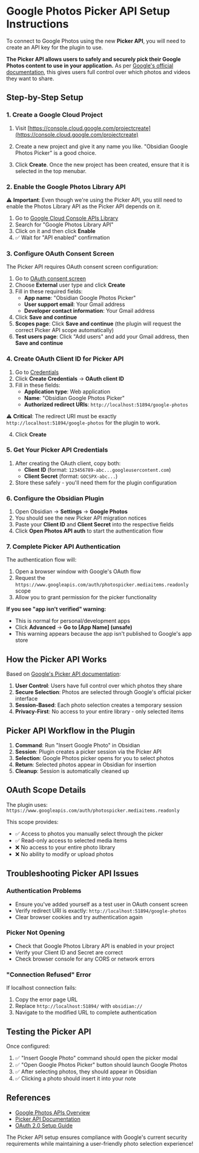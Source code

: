 # Google Photos Picker API Setup Instructions

To connect to Google Photos using the new **Picker API**, you will need to create an API key for the plugin to use.

**The Picker API allows users to safely and securely pick their Google Photos content to use in your application.** As per [Google's official documentation](https://developers.google.com/photos), this gives users full control over which photos and videos they want to share.

## Step-by-Step Setup

### 1. Create a Google Cloud Project

1. Visit [https://console.cloud.google.com/projectcreate](https://console.cloud.google.com/projectcreate)

2. Create a new project and give it any name you like. "Obsidian Google Photos Picker" is a good choice.

3. Click **Create**. Once the new project has been created, ensure that it is selected in the top menubar.

### 2. Enable the Google Photos Library API

⚠️ **Important**: Even though we're using the Picker API, you still need to enable the Photos Library API as the Picker API depends on it.

1. Go to [Google Cloud Console APIs Library](https://console.cloud.google.com/apis/library)
2. Search for "Google Photos Library API" 
3. Click on it and then click **Enable**
4. ✅ Wait for "API enabled" confirmation

### 3. Configure OAuth Consent Screen

The Picker API requires OAuth consent screen configuration:

1. Go to [OAuth consent screen](https://console.cloud.google.com/apis/credentials/consent)
2. Choose **External** user type and click **Create**
3. Fill in these required fields:
   - **App name**: "Obsidian Google Photos Picker" 
   - **User support email**: Your Gmail address
   - **Developer contact information**: Your Gmail address
4. Click **Save and continue**
5. **Scopes page**: Click **Save and continue** (the plugin will request the correct Picker API scope automatically)
6. **Test users page**: Click "Add users" and add your Gmail address, then **Save and continue**

### 4. Create OAuth Client ID for Picker API

1. Go to [Credentials](https://console.cloud.google.com/apis/credentials)
2. Click **Create Credentials** → **OAuth client ID**
3. Fill in these fields:
   - **Application type**: Web application
   - **Name**: "Obsidian Google Photos Picker"
   - **Authorized redirect URIs**: `http://localhost:51894/google-photos`

⚠️ **Critical**: The redirect URI must be exactly `http://localhost:51894/google-photos` for the plugin to work.

4. Click **Create**

### 5. Get Your Picker API Credentials

1. After creating the OAuth client, copy both:
   - **Client ID** (format: `123456789-abc...googleusercontent.com`)
   - **Client Secret** (format: `GOCSPX-abc...`)
2. Store these safely - you'll need them for the plugin configuration

### 6. Configure the Obsidian Plugin

1. Open Obsidian → **Settings** → **Google Photos**
2. You should see the new Picker API migration notices
3. Paste your **Client ID** and **Client Secret** into the respective fields
4. Click **Open Photos API auth** to start the authentication flow

### 7. Complete Picker API Authentication

The authentication flow will:
1. Open a browser window with Google's OAuth flow
2. Request the `https://www.googleapis.com/auth/photospicker.mediaitems.readonly` scope
3. Allow you to grant permission for the picker functionality

**If you see "app isn't verified" warning:**
- This is normal for personal/development apps
- Click **Advanced** → **Go to [App Name] (unsafe)**
- This warning appears because the app isn't published to Google's app store

## How the Picker API Works

Based on [Google's Picker API documentation](https://developers.google.com/photos):

1. **User Control**: Users have full control over which photos they share
2. **Secure Selection**: Photos are selected through Google's official picker interface  
3. **Session-Based**: Each photo selection creates a temporary session
4. **Privacy-First**: No access to your entire library - only selected items

## Picker API Workflow in the Plugin

1. **Command**: Run "Insert Google Photo" in Obsidian
2. **Session**: Plugin creates a picker session via the Picker API
3. **Selection**: Google Photos picker opens for you to select photos
4. **Return**: Selected photos appear in Obsidian for insertion
5. **Cleanup**: Session is automatically cleaned up

## OAuth Scope Details

The plugin uses: `https://www.googleapis.com/auth/photospicker.mediaitems.readonly`

This scope provides:
- ✅ Access to photos you manually select through the picker
- ✅ Read-only access to selected media items
- ❌ No access to your entire photo library
- ❌ No ability to modify or upload photos

## Troubleshooting Picker API Issues

### Authentication Problems
- Ensure you've added yourself as a test user in OAuth consent screen
- Verify redirect URI is exactly: `http://localhost:51894/google-photos`
- Clear browser cookies and try authentication again

### Picker Not Opening
- Check that Google Photos Library API is enabled in your project
- Verify your Client ID and Secret are correct
- Check browser console for any CORS or network errors

### "Connection Refused" Error
If localhost connection fails:
1. Copy the error page URL
2. Replace `http://localhost:51894/` with `obsidian://`
3. Navigate to the modified URL to complete authentication

## Testing the Picker API

Once configured:
1. ✅ "Insert Google Photo" command should open the picker modal
2. ✅ "Open Google Photos Picker" button should launch Google Photos
3. ✅ After selecting photos, they should appear in Obsidian
4. ✅ Clicking a photo should insert it into your note

## References

- [Google Photos APIs Overview](https://developers.google.com/photos)
- [Picker API Documentation](https://developers.google.com/photos/picker)
- [OAuth 2.0 Setup Guide](https://developers.google.com/identity/protocols/oauth2)

The Picker API setup ensures compliance with Google's current security requirements while maintaining a user-friendly photo selection experience! 
